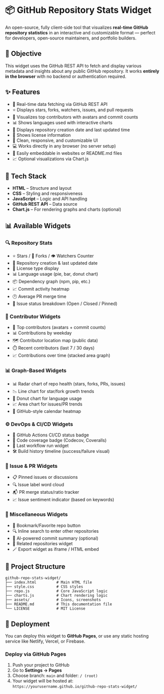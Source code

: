 # 📦 GitHub Repository Stats Widget

An open-source, fully client-side tool that visualizes **real-time GitHub repository statistics** in an interactive and customizable format — perfect for developers, open-source maintainers, and portfolio builders.



## 🎯 Objective

This widget uses the GitHub REST API to fetch and display various metadata and insights about any public GitHub repository. It works **entirely in the browser** with no backend or authentication required.



## ✨ Features

- 🔄 Real-time data fetching via GitHub REST API  
- ⭐ Displays stars, forks, watchers, issues, and pull requests  
- 👥 Visualizes top contributors with avatars and commit counts  
- 📊 Shows languages used with interactive charts  
- 📅 Displays repository creation date and last updated time  
- 📜 Shows license information  
- 🎨 Clean, responsive, and customizable UI  
- 💻 Works directly in any browser (no server setup)  
- 🧩 Easily embeddable in websites or README.md files  
- 📈 Optional visualizations via Chart.js  



## 🧱 Tech Stack

- **HTML** – Structure and layout  
- **CSS** – Styling and responsiveness  
- **JavaScript** – Logic and API handling  
- **GitHub REST API** – Data source  
- **Chart.js** – For rendering graphs and charts (optional)  



## 📊 Available Widgets

### 🔍 Repository Stats

- ⭐ Stars / 🍴 Forks / 👁️ Watchers Counter  
- 📅 Repository creation & last updated date  
- 📜 License type display  
- 📊 Language usage (pie, bar, donut chart)  
- 📦 Dependency graph (npm, pip, etc.)  
- 📈 Commit activity heatmap  
- 🕐 Average PR merge time  
- 🧵 Issue status breakdown (Open / Closed / Pinned)  

### 👥 Contributor Widgets

- 👥 Top contributors (avatars + commit counts)  
- 📊 Contributions by weekday  
- 🗺️ Contributor location map (public data)  
- ⏱️ Recent contributors (last 7 / 30 days)  
- 📈 Contributions over time (stacked area graph)  

### 📊 Graph-Based Widgets

- 📊 Radar chart of repo health (stars, forks, PRs, issues)  
- 📉 Line chart for star/fork growth trends  
- 🍩 Donut chart for language usage  
- 📈 Area chart for issues/PR trends  
- 📆 GitHub-style calendar heatmap  

### ⚙️ DevOps & CI/CD Widgets

- 🚦 GitHub Actions CI/CD status badge  
- 🧪 Code coverage badge (Codecov, Coveralls)  
- 🔄 Last workflow run widget  
- 🛠️ Build history timeline (success/failure visual)  

### 📌 Issue & PR Widgets

- 📋 Pinned issues or discussions  
- 🔍 Issue label word cloud  
- 📬 PR merge status/ratio tracker  
- 📈 Issue sentiment indicator (based on keywords)  

### 🧩 Miscellaneous Widgets

- 📌 Bookmark/Favorite repo button  
- 🔍 Inline search to enter other repositories  
- 🧠 AI-powered commit summary (optional)  
- 🔗 Related repositories widget  
- 🪄 Export widget as iframe / HTML embed  



## 📂 Project Structure

```
github-repo-stats-widget/
├── index.html         # Main HTML file
├── style.css          # CSS styles
├── repo.js            # Core JavaScript logic
├── charts.js          # Chart rendering logic
├── assets/            # Icons, screenshots
├── README.md          # This documentation file
└── LICENSE            # MIT License
```



## 🚀 Deployment

You can deploy this widget to **GitHub Pages**, or use any static hosting service like Netlify, Vercel, or Firebase.

### Deploy via GitHub Pages

1. Push your project to GitHub
2. Go to **Settings → Pages**
3. Choose branch: `main` and folder: `/ (root)`
4. Your widget will be hosted at:  
   `https://yourusername.github.io/github-repo-stats-widget/`



